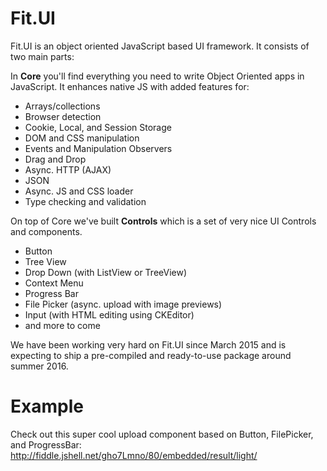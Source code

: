 # Fit.UI

Fit.UI is an object oriented JavaScript based UI framework.
It consists of two main parts:

In **Core** you'll find everything you need to write Object Oriented apps
in JavaScript. It enhances native JS with added features for:

 - Arrays/collections
 - Browser detection
 - Cookie, Local, and Session Storage
 - DOM and CSS manipulation
 - Events and Manipulation Observers
 - Drag and Drop
 - Async. HTTP (AJAX)
 - JSON
 - Async. JS and CSS loader
 - Type checking and validation

On top of Core we've built **Controls** which is a set of very nice UI Controls and components.

 - Button
 - Tree View
 - Drop Down (with ListView or TreeView)
 - Context Menu
 - Progress Bar
 - File Picker (async. upload with image previews)
 - Input (with HTML editing using CKEditor)
 - and more to come

We have been working very hard on Fit.UI since March 2015 and is expecting
to ship a pre-compiled and ready-to-use package around summer 2016.

# Example

Check out this super cool upload component based on
Button, FilePicker, and ProgressBar:
http://fiddle.jshell.net/gho7Lmno/80/embedded/result/light/
